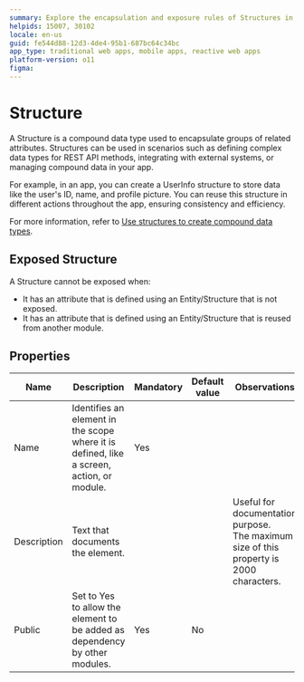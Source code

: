 ```yaml
---
summary: Explore the encapsulation and exposure rules of Structures in OutSystems 11 (O11), including their properties and limitations.
helpids: 15007, 30102
locale: en-us
guid: fe544d88-12d3-4de4-95b1-687bc64c34bc
app_type: traditional web apps, mobile apps, reactive web apps
platform-version: o11
figma:
---
```


# Structure

A Structure is a compound data type used to encapsulate groups of related attributes. Structures can be used in scenarios such as defining complex data types for REST API methods, integrating with external systems, or managing compound data in your app.

For example, in an app, you can create a UserInfo structure to store data like the user's ID, name, and profile picture. You can reuse this structure in different actions throughout the app, ensuring consistency and efficiency. 

For more information, refer to [Use structures to create compound data types](../../../building-apps/data/structure-create-use.md#example-using-a-structure).

## Exposed Structure

A Structure cannot be exposed when:

* It has an attribute that is defined using an Entity/Structure that is not exposed.
* It has an attribute that is defined using an Entity/Structure that is reused from another module.

## Properties

<table markdown="1">
<thead>
<tr>
<th>Name</th>
<th>Description</th>
<th>Mandatory</th>
<th>Default value</th>
<th>Observations</th>
</tr>
</thead>
<tbody>
<tr>
<td title="Name">Name</td>
<td>Identifies an element in the scope where it is defined, like a screen, action, or module.</td>
<td>Yes</td>
<td></td>
<td></td>
</tr>
<tr>
<td title="Description">Description</td>
<td>Text that documents the element.</td>
<td></td>
<td></td>
<td>Useful for documentation purpose.<br/>The maximum size of this property is 2000 characters.</td>
</tr>
<tr>
<td title="Public">Public</td>
<td>Set to Yes to allow the element to be added as dependency by other modules.</td>
<td>Yes</td>
<td>No</td>
<td></td>
</tr>
</tbody>
</table>


